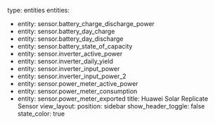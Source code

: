 type: entities
entities:
  - entity: sensor.battery_charge_discharge_power
  - entity: sensor.battery_day_charge
  - entity: sensor.battery_day_discharge
  - entity: sensor.battery_state_of_capacity
  - entity: sensor.inverter_active_power
  - entity: sensor.inverter_daily_yield
  - entity: sensor.inverter_input_power
  - entity: sensor.inverter_input_power_2
  - entity: sensor.power_meter_active_power
  - entity: sensor.power_meter_consumption
  - entity: sensor.power_meter_exported
title: Huawei Solar Replicate Sensor
view_layout:
  position: sidebar
show_header_toggle: false
state_color: true
